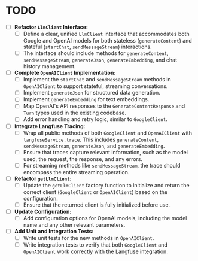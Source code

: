 # TODO

- [ ] **Refactor `LlmClient` Interface:**
  - [ ] Define a clear, unified `LlmClient` interface that accommodates both Google and OpenAI models for both stateless (`generateContent`) and stateful (`startChat`, `sendMessageStream`) interactions.
  - [ ] The interface should include methods for `generateContent`, `sendMessageStream`, `generateJson`, `generateEmbedding`, and chat history management.
- [ ] **Complete `OpenAIClient` Implementation:**
  - [ ] Implement the `startChat` and `sendMessageStream` methods in `OpenAIClient` to support stateful, streaming conversations.
  - [ ] Implement `generateJson` for structured data generation.
  - [ ] Implement `generateEmbedding` for text embeddings.
  - [ ] Map OpenAI's API responses to the `GenerateContentResponse` and `Turn` types used in the existing codebase.
  - [ ] Add error handling and retry logic, similar to `GoogleClient`.
- [ ] **Integrate Langfuse Tracing:**
  - [ ] Wrap all public methods of both `GoogleClient` and `OpenAIClient` with `langfuseService.trace`. This includes `generateContent`, `sendMessageStream`, `generateJson`, and `generateEmbedding`.
  - [ ] Ensure that traces capture relevant information, such as the model used, the request, the response, and any errors.
  - [ ] For streaming methods like `sendMessageStream`, the trace should encompass the entire streaming operation.
- [ ] **Refactor `getLlmClient`:**
  - [ ] Update the `getLlmClient` factory function to initialize and return the correct client (`GoogleClient` or `OpenAIClient`) based on the configuration.
  - [ ] Ensure that the returned client is fully initialized before use.
- [ ] **Update Configuration:**
  - [ ] Add configuration options for OpenAI models, including the model name and any other relevant parameters.
- [ ] **Add Unit and Integration Tests:**
  - [ ] Write unit tests for the new methods in `OpenAIClient`.
  - [ ] Write integration tests to verify that both `GoogleClient` and `OpenAIClient` work correctly with the Langfuse integration.
